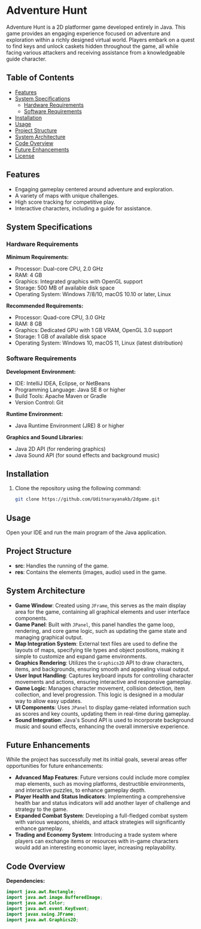 # Adventure Hunt

Adventure Hunt is a 2D platformer game developed entirely in Java. This game provides an engaging experience focused on adventure and exploration within a richly designed virtual world. Players embark on a quest to find keys and unlock caskets hidden throughout the game, all while facing various attackers and receiving assistance from a knowledgeable guide character.

## Table of Contents

- [Features](#features)
- [System Specifications](#system-specifications)
  - [Hardware Requirements](#hardware-requirements)
  - [Software Requirements](#software-requirements)
- [Installation](#installation)
- [Usage](#usage)
- [Project Structure](#project-structure)
- [System Architecture](#system-architecture)
- [Code Overview](#code-overview)
- [Future Enhancements](#future-enhancements)
- [License](#license)

## Features

- Engaging gameplay centered around adventure and exploration.
- A variety of maps with unique challenges.
- High score tracking for competitive play.
- Interactive characters, including a guide for assistance.

## System Specifications

### Hardware Requirements

**Minimum Requirements:**
- Processor: Dual-core CPU, 2.0 GHz
- RAM: 4 GB
- Graphics: Integrated graphics with OpenGL support
- Storage: 500 MB of available disk space
- Operating System: Windows 7/8/10, macOS 10.10 or later, Linux

**Recommended Requirements:**
- Processor: Quad-core CPU, 3.0 GHz
- RAM: 8 GB
- Graphics: Dedicated GPU with 1 GB VRAM, OpenGL 3.0 support
- Storage: 1 GB of available disk space
- Operating System: Windows 10, macOS 11, Linux (latest distribution)

### Software Requirements

**Development Environment:**
- IDE: IntelliJ IDEA, Eclipse, or NetBeans
- Programming Language: Java SE 8 or higher
- Build Tools: Apache Maven or Gradle
- Version Control: Git

**Runtime Environment:**
- Java Runtime Environment (JRE) 8 or higher

**Graphics and Sound Libraries:**
- Java 2D API (for rendering graphics)
- Java Sound API (for sound effects and background music)

## Installation

1. Clone the repository using the following command:
   ```bash
   git clone https://github.com/Uditnarayanakb/2dgame.git

## Usage

Open your IDE and run the main program of the Java application.

## Project Structure

- **src**: Handles the running of the game.
- **res**: Contains the elements (images, audio) used in the game.

## System Architecture

- **Game Window**: Created using `JFrame`, this serves as the main display area for the game, containing all graphical elements and user interface components.
- **Game Panel**: Built with `JPanel`, this panel handles the game loop, rendering, and core game logic, such as updating the game state and managing graphical output.
- **Map Integration System**: External text files are used to define the layouts of maps, specifying tile types and object positions, making it simple to customize and expand game environments.
- **Graphics Rendering**: Utilizes the `Graphics2D` API to draw characters, items, and backgrounds, ensuring smooth and appealing visual output.
- **User Input Handling**: Captures keyboard inputs for controlling character movements and actions, ensuring interactive and responsive gameplay.
- **Game Logic**: Manages character movement, collision detection, item collection, and level progression. This logic is designed in a modular way to allow easy updates.
- **UI Components**: Uses `JPanel` to display game-related information such as scores and key counts, updating them in real-time during gameplay.
- **Sound Integration**: Java's Sound API is used to incorporate background music and sound effects, enhancing the overall immersive experience.

## Future Enhancements

While the project has successfully met its initial goals, several areas offer opportunities for future enhancements:

- **Advanced Map Features**: Future versions could include more complex map elements, such as moving platforms, destructible environments, and interactive puzzles, to enhance gameplay depth.
- **Player Health and Status Indicators**: Implementing a comprehensive health bar and status indicators will add another layer of challenge and strategy to the game.
- **Expanded Combat System**: Developing a full-fledged combat system with various weapons, shields, and attack strategies will significantly enhance gameplay.
- **Trading and Economy System**: Introducing a trade system where players can exchange items or resources with in-game characters would add an interesting economic layer, increasing replayability.

## Code Overview

**Dependencies:**
```java
import java.awt.Rectangle;
import java.awt.image.BufferedImage;
import java.awt.Color;
import java.awt.event.KeyEvent;
import javax.swing.JFrame;
import java.awt.Graphics2D;
